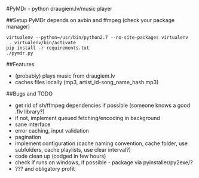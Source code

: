 #PyMDr - python draugiem.lv/music player

##Setup
PyMDr depends on avbin and ffmpeg (check your package manager)

    virtualenv --python=/usr/bin/python2.7 --no-site-packages virtualenv
     . virtualenv/bin/activate
    pip install -r requirements.txt
    ./pymdr.py

##Features
* (probably) plays music from draugiem.lv
* caches files locally (mp3, artist_id-song_name_hash.mp3)

##Bugs and TODO
* get rid of sh/ffmpeg dependencies if possible (someone knows a good .flv library?)
* if not, implement queued fetching/encoding in background
* sane interface
* error caching, input validation
* pagination
* implement configuration (cache naming convention, cache folder, use subfolders, cache playlists, use clear interval?)
* code clean up (codged in few hours)
* check if runs on windows, if possible - package via pyinstaller/py2exe/?
* ??? and obligatory profit
